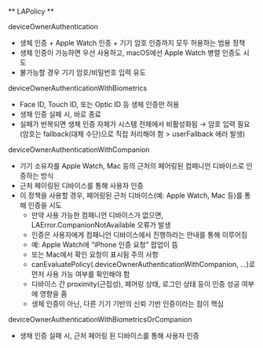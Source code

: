  ** LAPolicy **
 
 deviceOwnerAuthentication
 - 생체 인증 + Apple Watch 인증 + 기기 암호 인증까지 모두 허용하는 범용 정책
 - 생체 인증이 가능하면 우선 사용하고, macOS에선 Apple Watch 병렬 인증도 시도
 - 불가능할 경우 기기 암호/비밀번호 입력 유도
 
 deviceOwnerAuthenticationWithBiometrics
 - Face ID, Touch ID, 또는 Optic ID 등 생체 인증만 허용
 - 생채 인증 실패 시, 바로 종료
 - 실패가 반복되면 생체 인증 자체가 시스템 전체에서 비활성화됨 → 암호 입력 필요 (암호는 fallback(대체 수단)으로 직접 처리해야 함 > userFallback 에러 발생)
 
 deviceOwnerAuthenticationWithCompanion
 - 기기 소유자를 Apple Watch, Mac 등의 근처의 페어링된 컴패니언 디바이스로 인증하는 방식
 - 근처 페이링된 디바이스를 통해 사용자 인증
 - 이 정책을 사용할 경우, 페어링된 근처 디바이스(예: Apple Watch, Mac 등)를 통해 인증을 시도
    - 만약 사용 가능한 컴패니언 디바이스가 없으면, LAError.CompanionNotAvailable 오류가 발생
    - 인증은 사용자에게 컴패니언 디바이스에서 진행하라는 안내를 통해 이루어짐
    - 예: Apple Watch에 “iPhone 인증 요청” 팝업이 뜸
    - 또는 Mac에서 확인 요청이 표시됨
    주의 사항
    - canEvaluatePolicy(.deviceOwnerAuthenticationWithCompanion, ...)로 먼저 사용 가능 여부를 확인해야 함
    - 디바이스 간 proximity(근접성), 페어링 상태, 로그인 상태 등이 인증 성공 여부에 영향을 줌
    - 생체 인증이 아닌, 다른 기기 기반의 신뢰 기반 인증이라는 점이 핵심
 
 deviceOwnerAuthenticationWithBiometricsOrCompanion
 - 생채 인증 실패 시, 근처 페어링 된 디바이스를 통해 사용자 인증

